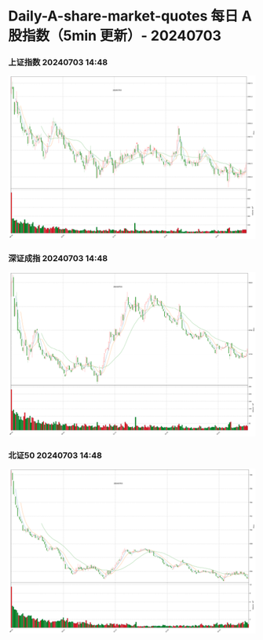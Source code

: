
# Daily-A-share-market-quotes 每日 A 股指数（5min 更新）- 20240703

### 上证指数 20240703 14:48
![](./fig/2024/7/20240703-sh000001.png)

### 深证成指 20240703 14:48
![](./fig/2024/7/20240703-sz399001.png)

### 北证50 20240703 14:48
![](./fig/2024/7/20240703-bj899050.png)
